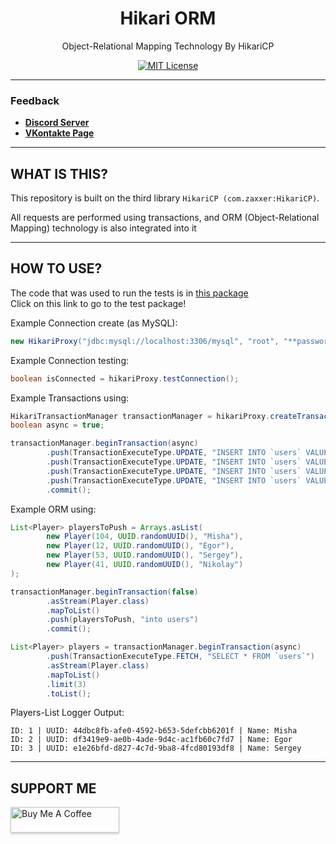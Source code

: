 <div align="center">

# Hikari ORM
Object-Relational Mapping Technology By HikariCP

[![MIT License](https://img.shields.io/github/license/pl3xgaming/Purpur?&logo=github)](LICENSE)

---

</div>

### Feedback

+ **[Discord Server](https://discord.gg/GmT9pUy8af)**
+ **[VKontakte Page](https://vk.com/itzstonlex)**

---

## WHAT IS THIS?

This repository is built on the third library `HikariCP (com.zaxxer:HikariCP)`.

All requests are performed using transactions, and ORM (Object-Relational Mapping)
technology is also integrated into it

---

## HOW TO USE?
The code that was used to run the tests is in <a href="https://github.com/ItzStonlex/hikari-orm/tree/master/src/test/java/com/itzstonlex/hikari/test/type">this package</a>
<br>
Click on this link to go to the test package!

Example Connection create (as MySQL):
```java
new HikariProxy("jdbc:mysql://localhost:3306/mysql", "root", "**password**");
```

Example Connection testing:
```java
boolean isConnected = hikariProxy.testConnection();
```

Example Transactions using:
```java
HikariTransactionManager transactionManager = hikariProxy.createTransactionManager();
boolean async = true;
```

```java
transactionManager.beginTransaction(async)
        .push(TransactionExecuteType.UPDATE, "INSERT INTO `users` VALUES (?, ?, ?)", "44dbc8fb-afe0-4592-b653-5defcbb6201f", "Misha")
        .push(TransactionExecuteType.UPDATE, "INSERT INTO `users` VALUES (?, ?, ?)", "df3419e9-ae0b-4ade-9d4c-ac1fb60c7fd7", "Egor")
        .push(TransactionExecuteType.UPDATE, "INSERT INTO `users` VALUES (?, ?, ?)", "e1e26bfd-d827-4c7d-9ba8-4fcd80193df8", "Sergey")
        .push(TransactionExecuteType.UPDATE, "INSERT INTO `users` VALUES (?, ?, ?)", "b48a79d0-5da2-4caf-a92b-23626628b0f4", "Nikolay")
        .commit();
```

Example ORM using:
```java
List<Player> playersToPush = Arrays.asList(
        new Player(104, UUID.randomUUID(), "Misha"),
        new Player(12, UUID.randomUUID(), "Egor"),
        new Player(53, UUID.randomUUID(), "Sergey"),
        new Player(41, UUID.randomUUID(), "Nikolay")
);

transactionManager.beginTransaction(false)
        .asStream(Player.class)
        .mapToList()
        .push(playersToPush, "into users")
        .commit();
```
```java
List<Player> players = transactionManager.beginTransaction(async)
        .push(TransactionExecuteType.FETCH, "SELECT * FROM `users`")
        .asStream(Player.class)
        .mapToList()
        .limit(3)
        .toList();
```

Players-List Logger Output:
```
ID: 1 | UUID: 44dbc8fb-afe0-4592-b653-5defcbb6201f | Name: Misha
ID: 2 | UUID: df3419e9-ae0b-4ade-9d4c-ac1fb60c7fd7 | Name: Egor
ID: 3 | UUID: e1e26bfd-d827-4c7d-9ba8-4fcd80193df8 | Name: Sergey
```

---

## SUPPORT ME

<a href="https://www.buymeacoffee.com/itzstonlex" target="_blank"><img src="https://www.buymeacoffee.com/assets/img/custom_images/orange_img.png" alt="Buy Me A Coffee" style="height: 41px !important;width: 174px !important;box-shadow: 0px 3px 2px 0px rgba(190, 190, 190, 0.5) !important;-webkit-box-shadow: 0px 3px 2px 0px rgba(190, 190, 190, 0.5) !important;" ></a>
